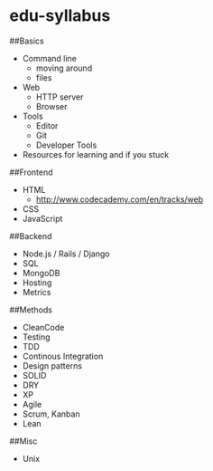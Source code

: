 # edu-syllabus

##Basics
 - Command line
   - moving around
   - files
 - Web
   - HTTP server
   - Browser
 - Tools
   - Editor
   - Git
   - Developer Tools
 - Resources for learning and if you stuck

##Frontend
 - HTML
   - http://www.codecademy.com/en/tracks/web
 - CSS
 - JavaScript

##Backend
 - Node.js / Rails / Django
 - SQL
 - MongoDB
 - Hosting
 - Metrics

##Methods
 - CleanCode
 - Testing
 - TDD
 - Continous Integration
 - Design patterns
 - SOLID
 - DRY
 - XP
 - Agile
 - Scrum, Kanban
 - Lean

##Misc
 - Unix
